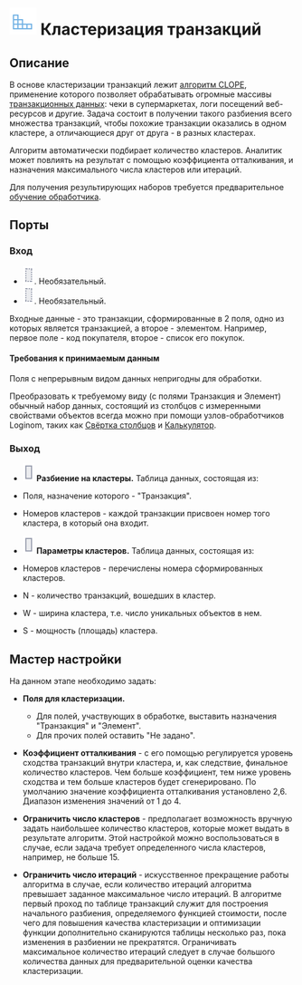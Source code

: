 # ![](../../media/app/icons/vendors/clope.svg) Кластеризация транзакций

## Описание

В основе кластеризации транзакций лежит [алгоритм CLOPE](https://basegroup.ru/community/articles/clope), применение которого позволяет обрабатывать огромные массивы [транзакционных данных](https://basegroup.ru/community/glossary/transact-data): чеки в супермаркетах, логи посещений веб-ресурсов и другие. Задача состоит в получении такого разбиения всего множества транзакций, чтобы похожие транзакции оказались в одном кластере, а отличающиеся друг от друга - в разных кластерах.

Алгоритм автоматически подбирает количество кластеров. Аналитик может повлиять на результат с помощью коэффициента отталкивания, и назначения максимального числа кластеров или итераций.

Для получения результирующих наборов требуется предварительное [обучение обработчика](../../scenario/training_processors.md).

## Порты

### Вход

* ![](../../media/app/icons/ports/optional_input_table_inactive.svg). Необязательный.
* ![](../../media/app/icons/ports/optional_input_table_inactive.svg). Необязательный.

Входные данные - это транзакции, сформированные в 2 поля, одно из которых является транзакцией, а второе - элементом. Например, первое поле - код покупателя, второе - список его покупок.

#### Требования к принимаемым данным

Поля с непрерывным видом данных непригодны для обработки.

Преобразовать к требуемому виду (с полями Транзакция и Элемент) обычный набор данных, состоящий из столбцов с измеренными свойствами объектов всегда можно при помощи узлов-обработчиков Loginom, таких как [Свёртка столбцов](../../processors/transformation/rollup_columns.md) и [Калькулятор](../../processors/transformation/calc.md).

### Выход

* ![](../../media/app/icons/ports/output_table_inactive.svg) **Разбиение на кластеры.** Таблица данных, состоящая из:

* Поля, назначение которого - "Транзакция".

* Номеров кластеров - каждой транзакции присвоен номер того кластера, в который она входит.

* ![](../../media/app/icons/ports/output_table_inactive.svg) **Параметры кластеров.** Таблица данных, состоящая из:

* Номеров кластеров - перечислены номера сформированных кластеров.

* N - количество транзакций, вошедших в кластер.

* W - ширина кластера, т.е. число уникальных объектов в нем.

* S - мощность (площадь) кластера.

## Мастер настройки

На данном этапе необходимо задать:

* **Поля для кластеризации.**
  * Для полей, участвующих в обработке, выставить назначения "Транзакция" и "Элемент".
  * Для прочих полей оставить "Не задано".

* **Коэффициент отталкивания** - с его помощью регулируется уровень сходства транзакций внутри кластера, и, как следствие, финальное количество кластеров. Чем больше коэффициент, тем ниже уровень сходства и тем больше кластеров будет сгенерировано. По умолчанию значение коэффициента отталкивания установлено 2,6. Диапазон изменения значений от 1 до 4.

* **Ограничить число кластеров** - предполагает возможность вручную задать наибольшее количество кластеров, которые может выдать в результате алгоритм. Этой настройкой можно воспользоваться в случае, если задача требует определенного числа кластеров, например, не больше 15.

* **Ограничить число итераций** - искусственное прекращение работы алгоритма в случае, если количество итераций алгоритма превышает заданное максимальное число итераций. В алгоритме первый проход по таблице транзакций служит для построения начального разбиения, определяемого функцией стоимости, после чего для повышения качества кластеризации и оптимизации функции дополнительно сканируются таблицы несколько раз, пока изменения в разбиении не прекратятся. Ограничивать максимальное количество итераций следует в случае большого количества данных для предварительной оценки качества кластеризации.
